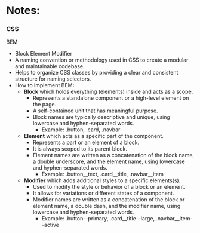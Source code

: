 # Notes:

### CSS

BEM

- Block Element Modifier
- A naming convention or methodology used in CSS to create a modular and maintainable codebase.
- Helps to organize CSS classes by providing a clear and consistent structure for naming selectors.
- How to implement BEM:
  - **Block** which holds everything (elements) inside and acts as a scope.
    - Represents a standalone component or a high-level element on the page.
    - A self-contained unit that has meaningful purpose.
    - Block names are typically descriptive and unique, using lowercase and hyphen-separated words.
      - Example: .button, .card, .navbar
  - **Element** which acts as a specific part of the component.
    - Represents a part or an element of a block.
    - It is always scoped to its parent block.
    - Element names are written as a concatenation of the block name, a double underscore, and the element name, using lowercase and hyphen-separated words.
      - Example: .button\_\_text, .card\_\_title, .navbar\_\_item
  - **Modifier** which adds additional styles to a specific elements(s).
    - Used to modify the style or behavior of a block or an element.
    - It allows for variations or different states of a component.
    - Modifier names are written as a concatenation of the block or element name, a double dash, and the modifier name, using lowercase and hyphen-separated words.
      - Example: .button--primary, .card\_\_title--large, .navbar\_\_item--active
